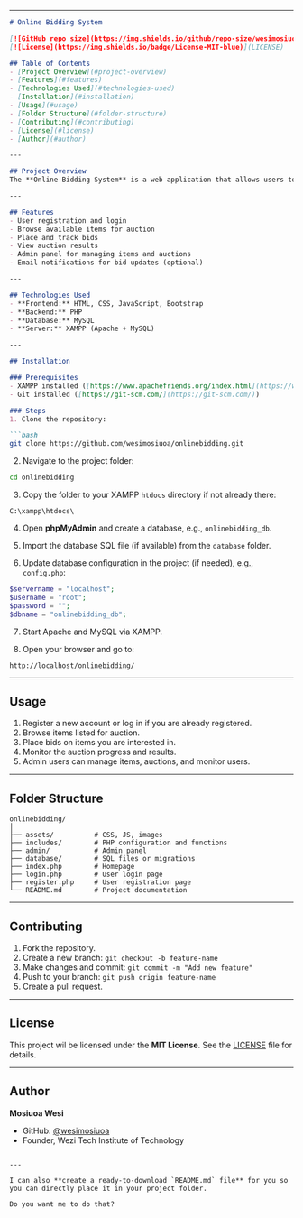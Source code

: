 

---

````markdown
# Online Bidding System

[![GitHub repo size](https://img.shields.io/github/repo-size/wesimosiuoa/onlinebidding)](https://github.com/wesimosiuoa/onlinebidding)
[![License](https://img.shields.io/badge/License-MIT-blue)](LICENSE)

## Table of Contents
- [Project Overview](#project-overview)
- [Features](#features)
- [Technologies Used](#technologies-used)
- [Installation](#installation)
- [Usage](#usage)
- [Folder Structure](#folder-structure)
- [Contributing](#contributing)
- [License](#license)
- [Author](#author)

---

## Project Overview
The **Online Bidding System** is a web application that allows users to participate in auctions online. Users can register, browse items, place bids, and view results in real-time. The system is designed for transparency, security, and ease of use.

---

## Features
- User registration and login
- Browse available items for auction
- Place and track bids
- View auction results
- Admin panel for managing items and auctions
- Email notifications for bid updates (optional)

---

## Technologies Used
- **Frontend:** HTML, CSS, JavaScript, Bootstrap
- **Backend:** PHP
- **Database:** MySQL
- **Server:** XAMPP (Apache + MySQL)

---

## Installation

### Prerequisites
- XAMPP installed ([https://www.apachefriends.org/index.html](https://www.apachefriends.org/index.html))
- Git installed ([https://git-scm.com/](https://git-scm.com/))

### Steps
1. Clone the repository:

```bash
git clone https://github.com/wesimosiuoa/onlinebidding.git
````

2. Navigate to the project folder:

```bash
cd onlinebidding
```

3. Copy the folder to your XAMPP `htdocs` directory if not already there:

```
C:\xampp\htdocs\
```

4. Open **phpMyAdmin** and create a database, e.g., `onlinebidding_db`.

5. Import the database SQL file (if available) from the `database` folder.

6. Update database configuration in the project (if needed), e.g., `config.php`:

```php
$servername = "localhost";
$username = "root";
$password = "";
$dbname = "onlinebidding_db";
```

7. Start Apache and MySQL via XAMPP.

8. Open your browser and go to:

```
http://localhost/onlinebidding/
```

---

## Usage

1. Register a new account or log in if you are already registered.
2. Browse items listed for auction.
3. Place bids on items you are interested in.
4. Monitor the auction progress and results.
5. Admin users can manage items, auctions, and monitor users.

---

## Folder Structure

```
onlinebidding/
│
├── assets/          # CSS, JS, images
├── includes/        # PHP configuration and functions
├── admin/           # Admin panel
├── database/        # SQL files or migrations
├── index.php        # Homepage
├── login.php        # User login page
├── register.php     # User registration page
└── README.md        # Project documentation
```

---

## Contributing

1. Fork the repository.
2. Create a new branch: `git checkout -b feature-name`
3. Make changes and commit: `git commit -m "Add new feature"`
4. Push to your branch: `git push origin feature-name`
5. Create a pull request.

---

## License

This project wil be licensed under the **MIT License**. See the [LICENSE](LICENSE) file for details.

---

## Author

**Mosiuoa Wesi**

* GitHub: [@wesimosiuoa](https://github.com/wesimosiuoa)
* Founder, Wezi Tech Institute of Technology

```

---

I can also **create a ready-to-download `README.md` file** for you so you can directly place it in your project folder.  

Do you want me to do that?
```
